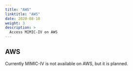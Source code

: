 ```yaml
---
title: "AWS"
linktitle: "AWS"
date: 2020-08-10
weight: 3
description: >
  Access MIMIC-IV on AWS
---
```


## AWS

Currently MIMIC-IV is not available on AWS, but it is planned.

<!-- 

Recently, the MIT Laboratory of Computational Physiology (LCP) started hosting the MIMIC-IV dataset on the AWS cloud through the AWS Public Dataset program. You can now use the MIMIC-IV dataset via S3 without having to download, copy, or pay to store it. Instead, you can analyze the MIMIC-IV dataset in the AWS Cloud using AWS services like Amazon EC2, Athena, AWS Lambda, or Amazon EMR. AWS Cloud availability enables quicker and cheaper research into the dataset.

Services like Athena also offer you new analytical approaches to the MIMIC-IV dataset. Using Athena, you can execute standard SQL queries against MIMIC-IV without first loading the data into a database. Because you can reference the MIMIC-IV dataset hosted by MIT LCP in Amazon S3, your analyses always reference the most recent version of the MIMIC-IV dataset. Live hosting reduces upfront time and effort, eliminates data synchronization issues, improves data analysis, and reduces overall study costs.

Once you have successfully requested access to MIMIC-IV on AWS, you can follow the instructions linked below. These instructions initialize and execute an entire study performed on MIMIC-IV using a hosted Jupyter notebook service on AWS.

https://aws.amazon.com/blogs/big-data/perform-biomedical-informatics-without-a-database-using-mimic-iii-data-and-amazon-athena/

-->